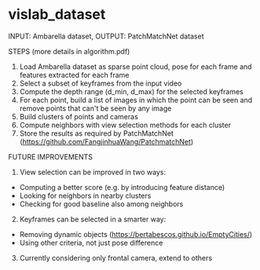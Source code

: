 # vislab_dataset

INPUT: Ambarella dataset, OUTPUT: PatchMatchNet dataset

STEPS (more details in algorithm.pdf)

1) Load Ambarella dataset as sparse point cloud, pose for each frame and features extracted for each frame
2) Select a subset of keyframes from the input video
3) Compute the depth range (d_min, d_max) for the selected keyframes
4) For each point, build a list of images in which the point can be seen and remove points that can't be seen by any image
5) Build clusters of points and cameras
6) Compute neighbors with view selection methods for each cluster
7) Store the results as required by PatchMatchNet (https://github.com/FangjinhuaWang/PatchmatchNet)

FUTURE IMPROVEMENTS

1) View selection can be improved in two ways:
- Computing a better score (e.g. by introducing feature distance)
- Looking for neighbors in nearby clusters
- Checking for good baseline also among neighbors
2) Keyframes can be selected in a smarter way:
- Removing dynamic objects (https://bertabescos.github.io/EmptyCities/)
- Using other criteria, not just pose difference
3) Currently considering only frontal camera, extend to others